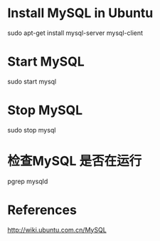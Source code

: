 # Install MySQL in Ubuntu
sudo apt-get install mysql-server mysql-client


# Start MySQL
sudo start mysql

# Stop MySQL
sudo stop mysql

# 检查MySQL 是否在运行
pgrep mysqld

# References

http://wiki.ubuntu.com.cn/MySQL  

